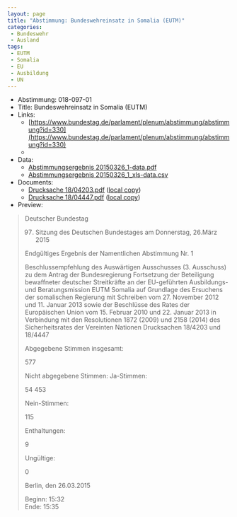 ```yaml
---
layout: page
title: "Abstimmung: Bundeswehreinsatz in Somalia (EUTM)"
categories:
 - Bundeswehr
 - Ausland
tags:
 - EUTM
 - Somalia
 - EU
 - Ausbildung
 - UN
---
```


* Abstimmung: 018-097-01
* Title: Bundeswehreinsatz in Somalia (EUTM)
* Links: 
    * [https://www.bundestag.de/parlament/plenum/abstimmung/abstimmung?id=330](https://www.bundestag.de/parlament/plenum/abstimmung/abstimmung?id=330)
    * 
* Data: 
    * [Abstimmungsergebnis 20150326_1-data.pdf](/res/abstimmungsliste/20150326_1-data.pdf)
    * [Abstimmungsergebnis 20150326_1_xls-data.csv](/res/abstimmungsliste/analyses/20150326_1_xls-data.csv)
* Documents: 
    * [Drucksache 18/04203.pdf](http://dip21.bundestag.de/dip21/btd/18/042/1804203.pdf) ([local copy](/res/abstimmungsdaten/018-097-01/1804203.pdf))
    * [Drucksache 18/04447.pdf](http://dip21.bundestag.de/dip21/btd/18/044/1804447.pdf) ([local copy](/res/abstimmungsdaten/018-097-01/1804447.pdf))
* Preview: 
> Deutscher Bundestag
> 
> 97. Sitzung des Deutschen Bundestages
> am Donnerstag, 26.März 2015
> 
> Endgültiges Ergebnis der Namentlichen Abstimmung Nr. 1
> 
> Beschlussempfehlung des Auswärtigen Ausschusses (3. Ausschuss) zu dem Antrag der
> Bundesregierung
> Fortsetzung der Beteiligung bewaffneter deutscher Streitkräfte an der EU-geführten
> Ausbildungs- und Beratungsmission EUTM Somalia auf Grundlage des Ersuchens der
> somalischen Regierung mit Schreiben vom 27. November 2012 und 11. Januar 2013 sowie
> der Beschlüsse des Rates der Europäischen Union vom 15. Februar 2010 und 22. Januar
> 2013 in Verbindung mit den Resolutionen 1872 (2009) und 2158 (2014) des
> Sicherheitsrates der Vereinten Nationen
> Drucksachen 18/4203 und 18/4447
> 
> Abgegebene Stimmen insgesamt:
> 
> 577
> 
> Nicht abgegebene Stimmen:
> Ja-Stimmen:
> 
> 54
> 453
> 
> Nein-Stimmen:
> 
> 115
> 
> Enthaltungen:
> 
> 9
> 
> Ungültige:
> 
> 0
> 
> Berlin, den 26.03.2015
> 
> Beginn: 15:32  
> Ende: 15:35
